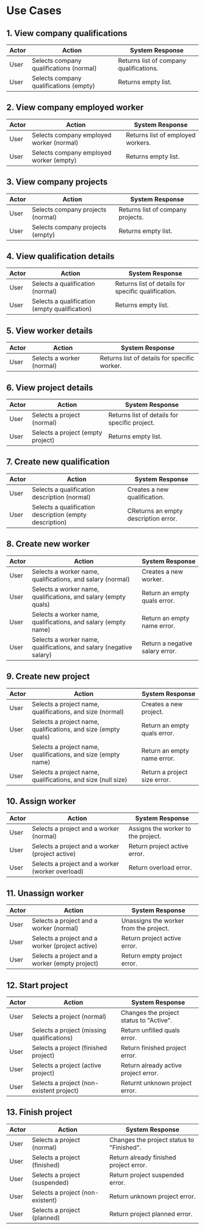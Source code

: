 # Use Cases

## 1. View company qualifications

| Actor | Action | System Response |
|-------|--------|-----------------|
| User  | Selects company qualifications (normal) | Returns list of company qualifications. |
| User  | Selects company qualifications (empty) | Returns empty list. |

## 2. View company employed worker

| Actor | Action | System Response |
|-------|--------|-----------------|
| User  | Selects company employed worker (normal) | Returns list of employed workers. |
| User  | Selects company employed worker (empty) | Returns empty list. |

## 3. View company projects

| Actor | Action | System Response |
|-------|--------|-----------------|
| User  | Selects company projects (normal) | Returns list of company projects. |
| User  | Selects company projects (empty) | Returns empty list. |

## 4. View qualification details

| Actor | Action | System Response |
|-------|--------|-----------------|
| User  | Selects a qualification (normal) | Returns list of details for specific qualification. |
| User  | Selects a qualification (empty qualification) | Returns empty list. |

## 5. View worker details

| Actor | Action | System Response |
|-------|--------|-----------------|
| User  | Selects a worker (normal) | Returns list of details for specific worker. |

## 6. View project details

| Actor | Action | System Response |
|-------|--------|-----------------|
| User  | Selects a project (normal) | Returns list of details for specific project. |
| User  | Selects a project (empty project) | Returns empty list. |

## 7. Create new qualification

| Actor | Action | System Response |
|-------|--------|-----------------|
| User  | Selects a qualification description (normal) | Creates a new qualification. |
| User  | Selects a qualification description (empty description) | CReturns an empty description error. |

## 8. Create new worker

| Actor | Action | System Response |
|-------|--------|-----------------|
| User  | Selects a worker name, qualifications, and salary (normal) | Creates a new worker. |
| User  | Selects a worker name, qualifications, and salary (empty quals) | Return an empty quals error. |
| User  | Selects a worker name, qualifications, and salary (empty name) | Return an empty name error. |
| User  | Selects a worker name, qualifications, and salary (negative salary) | Return a negative salary error. |

## 9. Create new project

| Actor | Action | System Response |
|-------|--------|-----------------|
| User  | Selects a project name, qualifications, and size (normal) | Creates a new project. |
| User  | Selects a project name, qualifications, and size (empty quals) | Return an empty quals error. |
| User  | Selects a project name, qualifications, and size (empty name) | Return an empty name error. |
| User  | Selects a project name, qualifications, and size (null size) | Return a project size error. |


## 10. Assign worker

| Actor | Action | System Response |
|-------|--------|-----------------|
| User  | Selects a project and a worker (normal) | Assigns the worker to the project. |
| User  | Selects a project and a worker (project active) | Return project active error. |
| User  | Selects a project and a worker (worker overload) | Return overload error. |

## 11. Unassign worker

| Actor | Action | System Response |
|-------|--------|-----------------|
| User  | Selects a project and a worker (normal) | Unassigns the worker from the project. |
| User  | Selects a project and a worker (project active) | Return project active error. |
| User  | Selects a project and a worker (empty project) | Return empty project error. |

## 12. Start project

| Actor | Action | System Response |
|-------|--------|-----------------|
| User  | Selects a project (normal) | Changes the project status to "Active". |
| User  | Selects a project (missing qualifications) | Return unfilled quals error. |
| User  | Selects a project (finished project) | Return finished project error. |
| User  | Selects a project (active project) | Return already active project error. |
| User  | Selects a project (non-existent project) | Returnt unknown project error. |

## 13. Finish project

| Actor | Action | System Response |
|-------|--------|-----------------|
| User  | Selects a project (normal) | Changes the project status to "Finished". |
| User  | Selects a project (finished) | Return already finished project error. |
| User  | Selects a project (suspended) | Return project suspended error. |
| User  | Selects a project (non-existent) | Return unknown project error. |
| User  | Selects a project (planned) | Return project planned error. |

